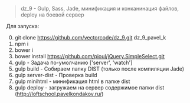 > dz_9 - Gulp, Sass, Jade, минификация и конканинация файлов, deploy на боевой сервер

Для запуска:

0. git clone https://github.com/vectorcode/dz_9.git dz_9_pavel_k
1. npm i
2. bower i
3. bower install https://github.com/pioul/jQuery.SimpleSelect.git 
4. gulp - Задача по-умолчанию ['server', 'watch']
5. gulp build - Собираем папку DIST (только после компиляции Jade)
6. gulp server-dist - Проверка build 
7. gulp minihtml - минификация html в папке dist
8. gulp deploy - загружаем на сервер содержимое папки dist (http://loftschool.pavelkondakov.ru/)


